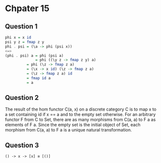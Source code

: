 # Chpater 15
## Question 1
```haskell
phi x = x id
psi y z = fmap z y
phi . psi = (\a -> phi (psi x))
<=>
(phi . psi) a = phi (psi a)
              = phi ((\y z -> fmap z y) a)
	      = phi (\z -> fmap z a)
	      = (\x -> x id) (\z -> fmap z a)
	      = (\z -> fmap z a) id
	      = fmap id a
	      = a
```
## Question 2
The result of the hom functor C(a, x) on a discrete category C is to map x to 
a set containing id if x == a and to the empty set otherwise. For an arbitrary
functor F from C to Set, there are as many morphisms from C(a, a) to F a as elements
of F a. Since the empty set is the initial object of Set, each morphism from
C(a, a) to F a is a unique natural transformation.

## Question 3
`() -> x -> [x] ≅ [()]`
